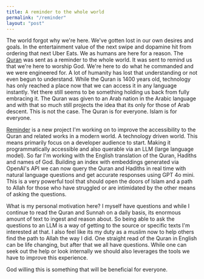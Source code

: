 ```yaml
---
title: A reminder to the whole world
permalink: "/reminder"
layout: "post"
---
```


The world forgot why we're here. We've gotten lost in our 
own desires and goals. In the entertainment value of the next
swipe and dopamine hit from ordering that next Uber Eats. We 
as humans are here for a reason. The [Quran](https://quran.com) 
was sent as a reminder to the whole world. It was sent to remind 
us that we're here to worship God. We're here to do what he 
commanded and we were engineered for. A lot of humanity has lost 
that understanding or not even begun to understand. While the Quran 
is 1400 years old, technology has only reached a place now that we 
can access it in any language instantly. Yet there still seems 
to be something holding us back from fully embracing it. The Quran
was given to an Arab nation in the Arabic language and with that so
much still projects the idea that its only for those of Arab 
descent. This is not the case. The Quran is for everyone. Islam 
is for everyone.

[Reminder](https://reminder.dev) is a new project I'm working on
to improve the accessibility to the Quran and related works in a
modern world. A technology driven world. This means primarily focus
on a developer audience to start. Making it programmatically accessible 
and also querable via an LLM (large language model). So far I'm working 
with the English translation of the Quran, Hadiths and names of God. 
Building an index with embeddings generated via OpenAI's API we can 
now query the Quran and Hadiths in real time with natural language 
questions and get accurate responses using GPT 4o mini. This is a 
very powerful tool that should open the doors of Islam and a path 
to Allah for those who have struggled or are intimidated by the 
other means of asking the questions.

What is my personal motivation here? I myself have questions and while 
I continue to read the Quran and Sunnah on a daily basis, its enormous 
amount of text to ingest and reason about. So being able to ask the 
questions to an LLM is a way of getting to the source or specific 
texts I'm interested at that. I also feel like its my duty as a muslim 
now to help others find the path to Allah the way I did. One straight 
read of the Quran in English can be life changing, but after that 
we all have questions. While one can seek out the help or look internally
we should also leverages the tools we have to improve this experience.

God willing this is something that will be beneficial for everyone.
